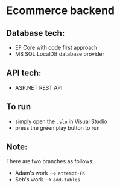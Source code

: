 # Ecommerce backend
## Database tech:
- EF Core with code first approach
- MS SQL LocalDB database provider

## API tech:
- ASP.NET REST API

## To run
- simply open the `.sln` in Visual Studio
- press the green play button to run 


## Note:
There are two branches as follows:
- Adam's work --> `attempt-FK`
- Seb's work --> `add-tables`
